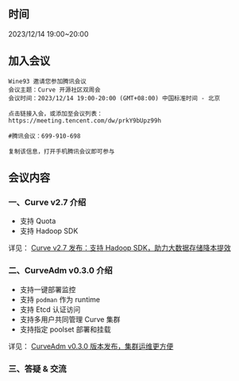 ## 时间

2023/12/14 19:00~20:00

## 加入会议

```
Wine93 邀请您参加腾讯会议
会议主题：Curve 开源社区双周会
会议时间：2023/12/14 19:00-20:00 (GMT+08:00) 中国标准时间 - 北京

点击链接入会，或添加至会议列表：
https://meeting.tencent.com/dw/prkY9bUpz99h

#腾讯会议：699-910-698

复制该信息，打开手机腾讯会议即可参与
```

## 会议内容

### 一、Curve v2.7 介绍

* 支持 Quota
* 支持 Hadoop SDK

详见： [Curve v2.7 发布：支持 Hadoop SDK，助力大数据存储降本提效](https://mp.weixin.qq.com/s/iy7wF9_Zm-7gh-lukYskpQ)

### 二、CurveAdm v0.3.0 介绍
* 支持一键部署监控
* 支持 `podman` 作为 runtime
* 支持 Etcd 认证访问
* 支持多用户共同管理 Curve 集群
* 支持指定 poolset 部署和挂载

详见： [CurveAdm v0.3.0 版本发布，集群运维更方便](https://mp.weixin.qq.com/s/DVQlOpMwZgH38R9G3ZI63g)

### 三、答疑 & 交流
